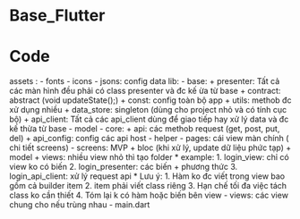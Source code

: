 # Base_Flutter

# Code
assets : 
         - fonts
         - icons
         - jsons: config data
lib: 
     - base:
             + presenter: Tất cả các màn hình đều phải có class presenter và đc kế ừa từ base
             + contract: abstract (void updateState();)
             + const: config toàn bộ app
             + utils: methob đc xử dụng nhiều
             + data_store: singleton (dùng cho project nhỏ và có tính cục bộ)
             + api_client: Tất cả các api_client dùng để giao tiếp hay xử lý data và đc kế thừa từ base
     - model
     - core: 
             + api: các methob request (get, post, put, del)
             + api_config: config các api host
     - helper
     - pages: cái view màn chính ( chi tiết screens)
     - screens: MVP
              + bloc (khi xử lý, update dữ liệu phức tạp)
              + model
              + views: nhiều view nhỏ thì tạo folder
              * example:
                        1. login_view: chỉ có view ko có biến
                        2. login_presenter: các biến + phương thức
                        3. login_api_client: xử lý request api
              * Lưu ý: 
                       1. Hàm ko đc viết trong view bao gồm cả builder item
                       2. item phải viết class riêng
                       3. Hạn chế tối đa việc tách class ko cần thiết
                       4. Tóm lại k có hàm hoặc biến bên view
     - views: các view chung cho nếu trùng nhau
     - main.dart
#
